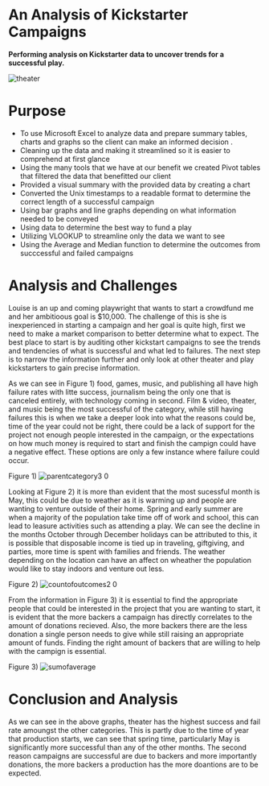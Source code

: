 # An Analysis of Kickstarter Campaigns
**Performing analysis on Kickstarter data to uncover trends for a successful play.**


![theater](https://user-images.githubusercontent.com/103701561/166604077-54e74885-71a2-49cf-b782-f8564964a710.png)

# Purpose
* To use Microsoft Excel to analyze data and prepare summary tables, charts and graphs so the client can make an informed decision .
* Cleaning up the data and making it streamlined so it is easier to comprehend at first glance
* Using the many tools that we have at our benefit we created Pivot tables that filtered the data that benefitted our client
* Provided a visual summary with the provided data by creating a chart
* Converted the Unix timestamps to a readable format to determine the correct length of a successful campaign
* Using bar graphs and line graphs depending on what information needed to be conveyed
* Using data to determine the best way to fund a play
* Utilizing VLOOKUP to streamline only the data we want to see
* Using the Average and Median function to determine the outcomes from succcessful and failed campaigns 

# Analysis and Challenges

Louise is an up and coming playwright that wants to start a crowdfund me and her ambitioous goal is $10,000. The challenge of this is she is inexperienced in starting a campaign and her goal is quite high, first we need to make a market comparison to better determine what to expect. The best place to start is by auditing other kickstart campaigns to see the trends and tendencies of what is successful and what led to failures. The next step is to narrow the information further and only look at other theater and play kickstarters to gain precise information. 




As we can see in Figure 1) food, games, music, and publishing all have high failure rates with litte success, journalism being the only one that is canceled entirely, with technology coming in second. Film & video, theater, and music being the most successful of the category, while still having failures this is when we take a deeper look into what the reasons could be, time of the year could not be right, there could be a lack of support for the project not enough people interested in the campaign, or the expectations on how much money is required to start and finish the campign could have a negative effect. These options are only a few instance where failure could occur.



Figure 1)
![parentcategory3 0](https://user-images.githubusercontent.com/103701561/166609256-d14d58d2-0717-4e85-bfc6-4052a40cb976.png)



Looking at Figure 2) it is more than evident that the most sucessful month is May, this could be due to weather as it is warming up and people are wanting to venture outside of their home. Spring and early summer are when a majority of the population take time off of work and school, this can lead to leasure activities such as attending a play.  We can see the decline in the months October through December holidays can be attributed to this, it is possible that disposable income is tied up in traveling, giftgiving, and parties, more time is spent with families and friends. The weather depending on the location can have an affect on wheather the population would like to stay indoors and venture out less. 



Figure 2)
![countofoutcomes2 0](https://user-images.githubusercontent.com/103701561/166609272-5a7630da-3d51-466c-a6b2-a4e73afe52d7.png)



From the information in Figure 3) it is essential to find the appropriate people that could be interested in the project that you are wanting to start, it is evident that the more backers a campaign has directly correlates to the amount of donations recieved. Also, the more backers there are the less donation a single person needs to give while still raising an appropriate amount of funds.  Finding the right amount of backers that are willing to help with the campign is essential.



Figure 3)
![sumofaverage](https://user-images.githubusercontent.com/103701561/166608327-da578299-a4ce-4bc0-b8d7-a74e5c627e33.png)



# Conclusion and Analysis
As we can see in the above graphs, theater has the highest success and fail rate amoungst the other categories. This is partly due to the time of year that production starts, we can see that spring time, particularly May is significantly more successful than any of the other months. The second reason campaigns are successful are due to backers and more importantly donations, the more backers a production has the more doantions are to be expected.
